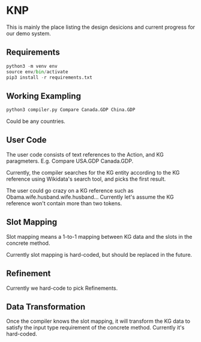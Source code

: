 # KNP

This is mainly the place listing the design desicions and current progress for our demo system.

## Requirements

```python
python3 -m venv env
source env/bin/activate
pip3 install -r requirements.txt
```

## Working Exampling
```python
python3 compiler.py Compare Canada.GDP China.GDP
```
Could be any countries.

## User Code

The user code consists of text references to the Action, and KG paragmeters. E.g. Compare USA.GDP Canada.GDP.

Currently, the compiler searches for the KG entity according to the KG reference using Wikidata's search tool, and picks the first result.

The user could go crazy on a KG reference such as Obama.wife.husband.wife.husband... Currently let's assume the KG reference won't contain more than two tokens.

## Slot Mapping

Slot mapping means a 1-to-1 mapping between KG data and the slots in the concrete method.

Currently slot mapping is hard-coded, but should be replaced in the future.

## Refinement

Currently we hard-code to pick Refinements.

## Data Transformation

Once the compiler knows the slot mapping, it will transform the KG data to satisfy the input type requirement of the concrete method. Currently it's hard-coded.




